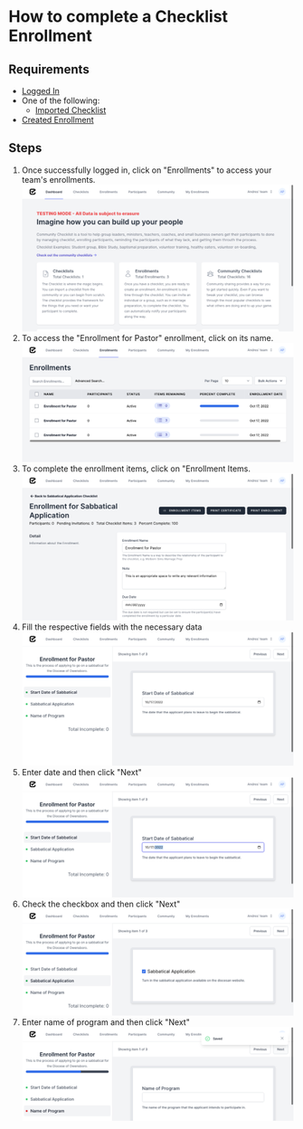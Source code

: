 # How to complete a Checklist Enrollment
## Requirements
<!-- * [Signed Up](sign_up.md) -->
* [Logged In](log_in.md)
* One of the following:
    * [Imported Checklist](import_checklist.md)
    <!-- * [Created Checklist](create_checklist.md) -->
* [Created Enrollment](create_enrollment.md)
## Steps
1. Once successfully logged in, click on "Enrollments" to access your team's enrollments.
![Dashboard](img/complete_sabbatical_application_enrollment/1_dashboard.png)
2. To access the "Enrollment for Pastor" enrollment, click on its name.
![Enrollments](img/complete_sabbatical_application_enrollment/2_enrollments.png)
3. To complete the enrollment items, click on "Enrollment Items.
![Enrollment](img/complete_sabbatical_application_enrollment/3_enrollment.png)
4. Fill the respective fields with the necessary data
![Enrollment Items](img/complete_sabbatical_application_enrollment/4_enrollment_items.png)
4. Enter date and then click "Next"
![Date Entry](img/complete_sabbatical_application_enrollment/5_date_entry.png)
6. Check the checkbox and then click "Next"
![Checkbox Entry](img/complete_sabbatical_application_enrollment/6_checkbox_entry.png)
7. Enter name of program and then click "Next"
![Name Entry](img/complete_sabbatical_application_enrollment/7_name_entry.png)

